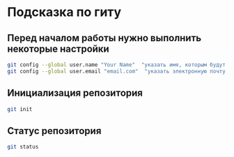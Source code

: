 # Подсказка по гиту
## Перед началом работы нужно выполнить некоторые настройки
```sh
git config --global user.name "Your Name"  "указать имя, которым будут подписан коммит"
git config --global user.email "email.com"  "указать электронную почту, которая будет в описании коммита"
```
## Инициализация репозитория
```sh
git init
```

## Статус репозитория
```sh
git status
```